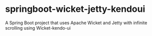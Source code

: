 # springboot-wicket-jetty-kendoui
A Spring Boot project that uses Apache Wicket and Jetty with infinite scrolling using Wicket-kendo-ui

